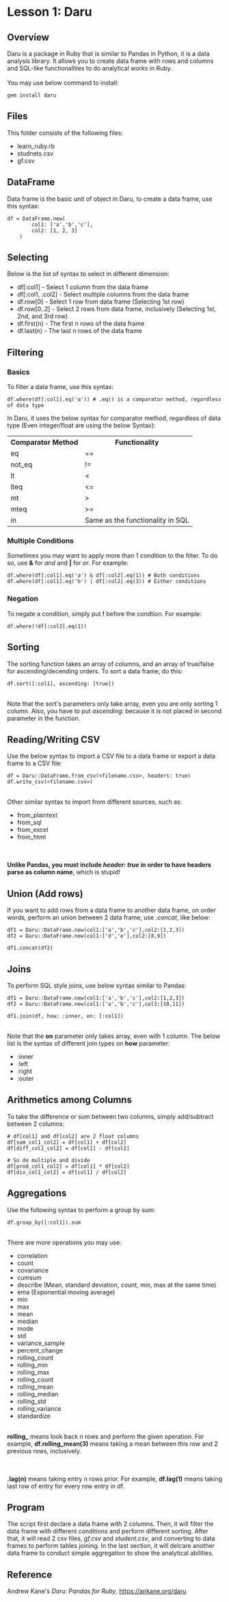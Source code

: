 # Lesson 1: Daru

## Overview
Daru is a package in Ruby that is similar to Pandas in Python, it is a data analysis library. It allows you to create data frame with rows and columns and SQL-like functionalities to do analytical works in Ruby.
<br><br>
You may use below command to install:
```
gem install daru
```


## Files
This folder consists of the following files:
<ul>
	<li>learn_ruby.rb</li>
	<li>studnets.csv</li>
	<li>gf.csv</li>
</ul>

## DataFrame
Data frame is the basic unit of object in Daru, to create a data frame, use this syntax:
```
df = DataFrame.new(
		col1: ['a','b','c'],
		col2: [1, 2, 3]
	)
```
## Selecting
Below is the list of syntax to select in different dimension:
<ul>
	<li>df[:col1] - Select 1 column from the data frame</li>
	<li>df[:col1, :col2] - Select multiple columns from the data frame</li>
	<li>df.row[0] - Select 1 row from data frame (Selecting 1st row)</li>
	<li>df.row[0..2] - Select 2 rows from data frame, inclusively (Selecting 1st, 2nd, and 3rd row)</li>
	<li>df.first(n) - The first n rows of the data frame</li>
	<li>df.last(n) - The last n rows of the data frame</li>
</ul>

## Filtering
### Basics
To filter a data frame, use this syntax:
```
df.where(df[:col1].eq('a')) # .eq() is a comparator method, regardless of data type
```
In Daru, it uses the below syntax for comparator method, regardless of data type (Even integer/float are using the below Syntax):
<table>
	<tr>
		<th>Comparator Method</th>
		<th>Functionality</th>
	</tr>
	<tr>
		<td>eq</td>
		<td>==</td>
	</tr>
	<tr>
		<td>not_eq</td>
		<td>!=</td>
	</tr>
	<tr>
		<td>lt</td>
		<td><</td>
	</tr>
	<tr>
		<td>lteq</td>
		<td><=</td>
	</tr>
	<tr>
		<td>mt</td>
		<td>></td>
	</tr>
	<tr>
		<td>mteq</td>
		<td>>=</td>
	</tr>
	<tr>
		<td>in</td>
		<td>Same as the functionality in SQL</td>
	</tr>
</table>

### Multiple Conditions
Sometimes you may want to apply more than 1 condition to the filter.
To do so, use <b>&</b> for <i>and</i> and <b>|</b> for <i>or</i>. For example:

```
df.where(df[:col1].eq('a') & df[:col2].eq(1)) # Both conditions
df.where(df[:col1].eq('b') | df[:col2].eq(3)) # Either conditions
```
### Negation
To negate a condition, simply put <b>!</b> before the condtion. For example:
```
df.where(!df[:col2].eq(1))
```

## Sorting
The sorting function takes an array of columns, and an array of true/false for ascending/decending orders. To sort a data frame, do this:
```
df.sort([:col1], ascending: [true])
```

<br>
Note that the sort's parameters only take array, even you are only sorting 1 column. Also, you have to put <i>ascending:</i> because it is not placed in second parameter in the function.

## Reading/Writing CSV
Use the below syntax to import a CSV file to a data frame or export a data frame to a CSV file:

```
df = Daru::DataFrame.from_csv(<filename.csv>, headers: true)
df.write_csv(<filename.csv>)
```

<br>
Other similar syntax to import from different sources, such as:
<ul>
	<li>from_plaintext</li>
	<li>from_sql</li>
	<li>from_excel</li>
	<li>from_html</li>
</ul>

<br><br>
<b>Unlike Pandas, you must include <i>header: true</i> in order to have headers parse as column name</b>, which is stupid!

## Union (Add rows)
If you want to add rows from a data frame to another data frame, on order words, perform an union between 2 data frame, use <i>.concat</i>, like below:

```
df1 = Daru::DataFrame.new(col1:['a','b','c'],col2:[1,2,3])
df2 = Daru::DataFrame.new(col1:['d','e'],col2:[8,9])

df1.concat(df2)
```

## Joins
To perform SQL style joins, use below syntax similar to Pandas:
```
df1 = Daru::DataFrame.new(col1:['a','b','c'],col2:[1,2,3])
df2 = Daru::DataFrame.new(col1:['a','b','c'],col3:[10,11])

df1.join(df, how: :inner, on: [:col1])
```
<br>
Note that the <b>on</b> parameter only takes array, even with 1 column. The below list is the syntax of different join types on <b>how</b> parameter:
<ul>
	<li>:inner</li>
	<li>:left</li>
	<li>:right</li>
	<li>:outer</li>
</ul>

## Arithmetics among Columns
To take the difference or sum between two columns, simply add/subtract between 2 columns:
```
# df[col1] and df[col2] are 2 float columns
df[sum_col1_col2] = df[col1] + df[col2]
df[diff_col1_col2] = df[col1] - df[col2]

# So do multiple and divide
df[prod_col1_col2] = df[col1] * df[col2]
df[div_col1_col2] = df[col1] / df[col2]
```

## Aggregations
Use the following syntax to perform a group by sum:
```
df.group_by([:col1]).sum
```

<br>
There are more operations you may use:
<ul>
	<li>correlation</li>
	<li>count</li>
	<li>covariance</li>
	<li>cumsum</li>
	<li>describe (Mean, standard deviation, count, min, max at the same time)</li>
	<li>ema (Exponential moving average)</li>
	<li>min</li>
	<li>max</li>
	<li>mean</li>
	<li>median</li>
	<li>mode</li>
	<li>std</li>
	<li>variance_sample</li>
	<li>percent_change</li>
	<li>rolling_count</li>
	<li>rolling_min</li>
	<li>rolling_max</li>
	<li>rolling_count</li>
	<li>rolling_mean</li>
	<li>rolling_median</li>
	<li>rolling_std</li>
	<li>rolling_variance</li>
	<li>standardize</li>
</ul>

<br>
<b>rolling_</b> means look back n rows and perform the given operation. For example, <b>df.rolling_mean(3)</b> means taking a mean between this row and 2 previous rows, inclusively.

<br><br>
<b>.lag(n)</b> means taking entry n rows prior. For example, <b>df.lag(1)</b> means taking last row of entry for every row entry in df.

## Program
The script first declare a data frame with 2 columns. Then, it will filter the data frame with different conditions and perform different sorting. After that, it will read 2 csv files, <i>gf.csv</i> and <i>student.csv</i>, and converting to data frames to perform tables joining. In the last section, it will delcare another data frame to conduct simple aggregation to show the analytical abilities.

## Reference
Andrew Kane's <i>Daru: Pandas for Ruby</i>, <a href="https://ankane.org/daru">https://ankane.org/daru</a>